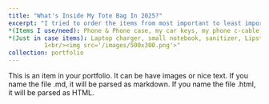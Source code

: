 ```yaml
---
title: "What's Inside My Tote Bag In 2025?"
excerpt: "I tried to order the items from most important to least important (the left side is more important, and the right side is not            important). However, I soon realized that almost more than a half of the things in my bag are there "just in case" - thus they are rarely put into use. 
*(Items I use/need): Phone & Phone case, my car keys, my phone c-cable, and my computer (I wish someone could invent something smaller, lighter in weight and with the same functionalities).
*(Just in case items): Laptop charger, small notebook, sanitizer, Lipstick, Panadol cold&flu, vitamin D pills, bottle of water, perfume, pencil case (containing pens, pencils, sharpies, highlighters, pencil sharpener, and a stapler), folder with a small stack of white paper, cardholder (containing driving license, NYUAD ID, NYUAD FAB card, travel credit card, and main credit card).
          1<br/><img src='/images/500x300.png'>"
collection: portfolio
---
```


This is an item in your portfolio. It can be have images or nice text. If you name the file .md, it will be parsed as markdown. If you name the file .html, it will be parsed as HTML. 
